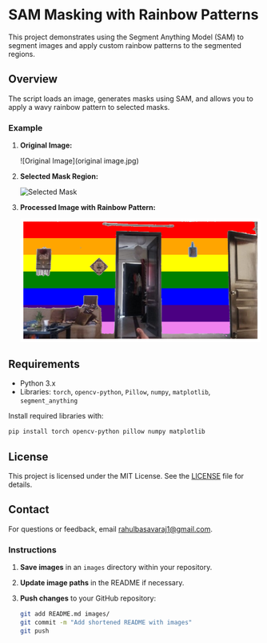 # SAM Masking with Rainbow Patterns

This project demonstrates using the Segment Anything Model (SAM) to segment images and apply custom rainbow patterns to the segmented regions.

## Overview

The script loads an image, generates masks using SAM, and allows you to apply a wavy rainbow pattern to selected masks. 

### Example

1. **Original Image:**

   ![Original Image](original image.jpg)

2. **Selected Mask Region:**

   ![Selected Mask](images/selected_mask.jpg)

3. **Processed Image with Rainbow Pattern:**

   ![processed_image.png](https://github.com/RahulKB31/SAM_AI_Model/blob/main/processed_image.png)

## Requirements

- Python 3.x
- Libraries: `torch`, `opencv-python`, `Pillow`, `numpy`, `matplotlib`, `segment_anything`

Install required libraries with:

```bash
pip install torch opencv-python pillow numpy matplotlib
```

## License

This project is licensed under the MIT License. See the [LICENSE](LICENSE) file for details.

## Contact

For questions or feedback, email [rahulbasavaraj1@gmail.com](rahulbasavaraj1@gmail.com).


### Instructions

1. **Save images** in an `images` directory within your repository.
2. **Update image paths** in the README if necessary.
3. **Push changes** to your GitHub repository:

   ```bash
   git add README.md images/
   git commit -m "Add shortened README with images"
   git push
   ```
